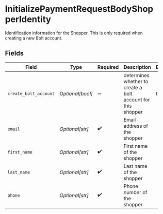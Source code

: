 # InitializePaymentRequestBodyShopperIdentity

Identification information for the Shopper. This is only required when creating a new Bolt account.


## Fields

| Field                                                        | Type                                                         | Required                                                     | Description                                                  | Example                                                      |
| ------------------------------------------------------------ | ------------------------------------------------------------ | ------------------------------------------------------------ | ------------------------------------------------------------ | ------------------------------------------------------------ |
| `create_bolt_account`                                        | *Optional[bool]*                                             | :heavy_minus_sign:                                           | determines whether to create a bolt account for this shopper | true                                                         |
| `email`                                                      | *Optional[str]*                                              | :heavy_check_mark:                                           | Email address of the shopper                                 |                                                              |
| `first_name`                                                 | *Optional[str]*                                              | :heavy_check_mark:                                           | First name of the shopper                                    |                                                              |
| `last_name`                                                  | *Optional[str]*                                              | :heavy_check_mark:                                           | Last name of the shopper                                     |                                                              |
| `phone`                                                      | *Optional[str]*                                              | :heavy_check_mark:                                           | Phone number of the shopper                                  |                                                              |